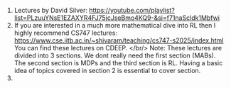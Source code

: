 1. Lectures by David Silver: https://youtube.com/playlist?list=PLzuuYNsE1EZAXYR4FJ75jcJseBmo4KQ9-&si=f71naScldk1Mbfwi <br/>
2.  If you are interested in a much more mathematical dive into RL then I highly recommend CS747 lectures: https://www.cse.iitb.ac.in/~shivaram/teaching/cs747-s2025/index.html <br/>
You can find these lectures on CDEEP. </br/>
Note: These lectures are divided into 3 sections. We dont really need the first section (MABs). The second section is MDPs and the third section is RL. Having a basic idea of topics covered in section 2 is essential to cover section.
3. 
  
